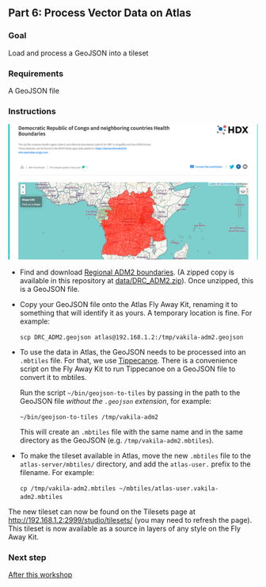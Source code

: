 ## Part 6: Process Vector Data on Atlas

### Goal

Load and process a GeoJSON into a tileset

### Requirements

A GeoJSON file

<!-- to prepare, we'll put regional ADM2 boundaries on the Fly Away Kit. https://opendata.arcgis.com/datasets/815dfe56234044f6927ffb7b1b67dee3_1.geojson-->

### Instructions
![](assets/images/hdx-adm.png)

- Find and download [Regional ADM2 boundaries](https://data.humdata.org/dataset/democratic-republic-of-congo-health-boundaries). (A zipped copy is available in this repository at [data/DRC_ADM2.zip](./data/DRC_ADM2.zip)). Once unzipped, this is a GeoJSON file.

- Copy your GeoJSON file onto the Atlas Fly Away Kit, renaming it to something that will identify it as yours. A temporary location is fine. For example:

  `scp DRC_ADM2.geojson atlas@192.168.1.2:/tmp/vakila-adm2.geojson`

- To use the data in Atlas, the GeoJSON needs to be processed into an `.mbtiles` file. For that, we use [Tippecanoe](https://github.com/mapbox/tippecanoe). There is a convenience script on the Fly Away Kit to run Tippecanoe on a GeoJSON file to convert it to mbtiles.

  Run the script `~/bin/geojson-to-tiles` by passing in the path to the GeoJSON file _without the `.geojson` extension_, for example:

  `~/bin/geojson-to-tiles /tmp/vakila-adm2`

  This will create an `.mbtiles` file with the same name and in the same directory as the GeoJSON (e.g. `/tmp/vakila-adm2.mbtiles`).

- To make the tileset available in Atlas, move the new `.mbtiles` file to the `atlas-server/mbtiles/` directory, and add the `atlas-user.` prefix to the filename. For example:

  `cp /tmp/vakila-adm2.mbtiles ~/mbtiles/atlas-user.vakila-adm2.mbtiles`


The new tileset can now be found on the Tilesets page at http://192.168.1.2:2999/studio/tilesets/ (you may need to refresh the page). This tileset is now available as a source in layers of any style on the Fly Away Kit.

### Next step

[After this workshop](./README.md#after-this-workshop)
